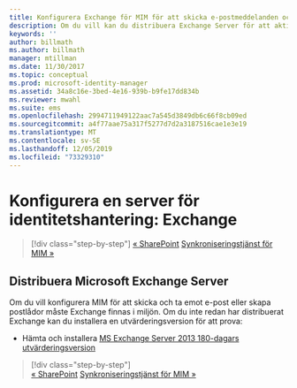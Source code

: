 ```yaml
---
title: Konfigurera Exchange för MIM för att skicka e-postmeddelanden och skapa postlådor | Microsoft Docs
description: Om du vill kan du distribuera Exchange Server för att aktivera MIM 2016 att skicka e-post och skapa postlådor.
keywords: ''
author: billmath
ms.author: billmath
manager: mtillman
ms.date: 11/30/2017
ms.topic: conceptual
ms.prod: microsoft-identity-manager
ms.assetid: 34a8c16e-3bed-4e16-939b-b9fe17dd834b
ms.reviewer: mwahl
ms.suite: ems
ms.openlocfilehash: 2994711949122aac7a545d3849db6c66f8cb09ed
ms.sourcegitcommit: a4f77aae75a317f5277d7d2a3187516cae1e3e19
ms.translationtype: MT
ms.contentlocale: sv-SE
ms.lasthandoff: 12/05/2019
ms.locfileid: "73329310"
---
```

# <a name="set-up-an-identity-management-server-exchange"></a>Konfigurera en server för identitetshantering: Exchange

> [!div class="step-by-step"]
> [« SharePoint](prepare-server-sharepoint.md)
> [Synkroniseringstjänst för MIM »](install-mim-sync.md)

## <a name="deploy-microsoft-exchange-server"></a>Distribuera Microsoft Exchange Server
Om du vill konfigurera MIM för att skicka och ta emot e-post eller skapa postlådor måste Exchange finnas i miljön. Om du inte redan har distribuerat Exchange kan du installera en utvärderingsversion för att prova:

* Hämta och installera [MS Exchange Server 2013 180-dagars utvärderingsversion](http://www.microsoft.com/evalcenter/evaluate-exchange-server-2013)

> [!div class="step-by-step"]  
> [« SharePoint](prepare-server-sharepoint.md)
> [Synkroniseringstjänst för MIM »](install-mim-sync.md)
